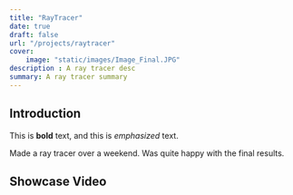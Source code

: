 ```yaml
---
title: "RayTracer"
date: true
draft: false
url: "/projects/raytracer"
cover:
    image: "static/images/Image_Final.JPG"
description : A ray tracer desc
summary: A ray tracer summary    
---
```


## Introduction

This is **bold** text, and this is *emphasized* text.

Made a ray tracer over a weekend. Was quite happy with the final results.

<!--Add photo -->

## Showcase Video
